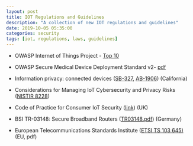 ```yaml
---
layout: post
title: IOT Regulations and Guidelines
description: "A collection of new IOT regulations and guidelines"
date: 2019-10-05 05:35:00
categories: security
tags: [iot, regulations, laws, guidelines]
---
```


* OWASP Internet of Things Project - [Top 10][owasp-top-10]

* OWASP Secure Medical Device Deployment Standard v2- [pdf][owasp-smdds-v2]

* Information privacy: connected devices ([SB-327][sb-327], [AB-1906][ab-1906]) (California)

* Considerations for Managing IoT Cybersecurity and Privacy Risks ([NISTIR 8228][nistir-8228])

* Code of Practice for Consumer IoT Security ([link][copfciots]) (UK)

* BSI TR-03148: Secure Broadband Routers ([TR03148.pdf][bsi-tr-03148]) (Germany)

* European Telecommunications Standards Institute ([ETSI TS 103 645)][etsi-103-645] (EU, pdf)


[owasp-top-10]: https://www.owasp.org/index.php/OWASP_Internet_of_Things_Project
[owasp-smdds-v2]: https://www.owasp.org/images/9/95/OWASP_Secure_Medical_Devices_Deployment_Standard_7.18.18.pdf
[sb-327]: http://leginfo.legislature.ca.gov/faces/billTextClient.xhtml?bill_id=201720180SB327
[ab-1906]: https://leginfo.legislature.ca.gov/faces/billTextClient.xhtml?bill_id=201720180AB1906
[nistir-8228]: https://www.nist.gov/publications/considerations-managing-internet-things-iot-cybersecurity-and-privacy-risks
[copfciots]: https://www.gov.uk/government/publications/code-of-practice-for-consumer-iot-security
[bsi-tr-03148]: https://www.bsi.bund.de/SharedDocs/Downloads/DE/BSI/Publikationen/TechnischeRichtlinien/TR03148/TR03148.pdf
[etsi-103-645]: https://www.etsi.org/deliver/etsi_ts/103600_103699/103645/01.01.01_60/ts_103645v010101p.pdf
